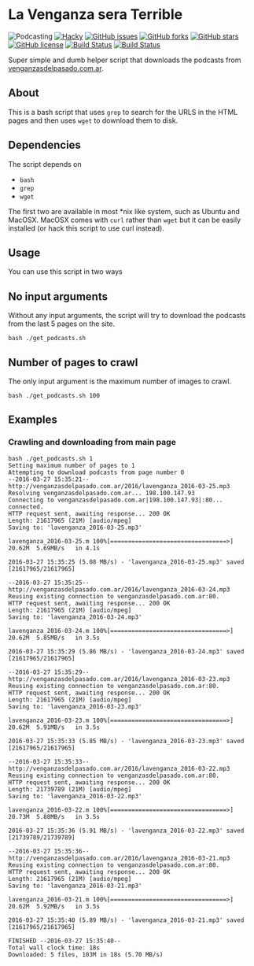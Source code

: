 # La Venganza sera Terrible

![Podcasting](https://img.shields.io/badge/podcasting-awesome-blue.svg)
[![Hacky](https://img.shields.io/badge/hacky-true-blue.svg)](https://en.wiktionary.org/wiki/hacky)
[![GitHub issues ](https://img.shields.io/github/issues/icaoberg/la_venganza_sera_terrible.svg)](https://github.com/icaoberg/la_venganza_sera_terrible/issues)
[![GitHub forks](https://img.shields.io/github/forks/icaoberg/la_venganza_sera_terrible.svg)](https://github.com/icaoberg/la_venganza_sera_terrible/network)
[![GitHub stars](https://img.shields.io/github/stars/icaoberg/la_venganza_sera_terrible.svg)](https://github.com/icaoberg/la_venganza_sera_terrible/stargazers)
[![GitHub license](https://img.shields.io/badge/license-GPLv3-blue.svg)](https://raw.githubusercontent.com/icaoberg/la_venganza_sera_terrible/master/LICENSE)
[![Build Status](https://travis-ci.org/icaoberg/la_venganza_sera_terrible.svg?branch=dev)](https://travis-ci.org/icaoberg/la_venganza_sera_terrible)
[![Build Status](https://travis-ci.org/icaoberg/la_venganza_sera_terrible.svg?branch=master)](https://travis-ci.org/icaoberg/la_venganza_sera_terrible)

Super simple and dumb helper script that downloads the podcasts from [venganzasdelpasado.com.ar](https://venganzasdelpasado.com.ar/).

## About
This is a bash script that uses `grep` to search for the URLS in the HTML pages and then uses `wget` to download them to disk.

## Dependencies
The script depends on

* `bash`
* `grep`
* `wget`

The first two are available in most \*nix like system, such as Ubuntu and MacOSX. MacOSX comes with `curl` rather than `wget` but it can be easily installed (or hack this script to use curl instead).

## Usage
You can use this script in two ways

## No input arguments
Without any input arguments, the script will try to download the podcasts from the last 5 pages on the site.

```
bash ./get_podcasts.sh
```

## Number of pages to crawl
The only input argument is the maximum number of images to crawl.

```
bash ./get_podcasts.sh 100
```

## Examples

### Crawling and downloading from main page

```
bash ./get_podcasts.sh 1
Setting maximum number of pages to 1
Attempting to download podcasts from page number 0
--2016-03-27 15:35:21--  http://venganzasdelpasado.com.ar/2016/lavenganza_2016-03-25.mp3
Resolving venganzasdelpasado.com.ar... 198.100.147.93
Connecting to venganzasdelpasado.com.ar|198.100.147.93|:80... connected.
HTTP request sent, awaiting response... 200 OK
Length: 21617965 (21M) [audio/mpeg]
Saving to: 'lavenganza_2016-03-25.mp3'

lavenganza_2016-03-25.m 100%[=================================>]  20.62M  5.69MB/s   in 4.1s

2016-03-27 15:35:25 (5.08 MB/s) - 'lavenganza_2016-03-25.mp3' saved [21617965/21617965]

--2016-03-27 15:35:25--  http://venganzasdelpasado.com.ar/2016/lavenganza_2016-03-24.mp3
Reusing existing connection to venganzasdelpasado.com.ar:80.
HTTP request sent, awaiting response... 200 OK
Length: 21617965 (21M) [audio/mpeg]
Saving to: 'lavenganza_2016-03-24.mp3'

lavenganza_2016-03-24.m 100%[=================================>]  20.62M  5.85MB/s   in 3.5s

2016-03-27 15:35:29 (5.86 MB/s) - 'lavenganza_2016-03-24.mp3' saved [21617965/21617965]

--2016-03-27 15:35:29--  http://venganzasdelpasado.com.ar/2016/lavenganza_2016-03-23.mp3
Reusing existing connection to venganzasdelpasado.com.ar:80.
HTTP request sent, awaiting response... 200 OK
Length: 21617965 (21M) [audio/mpeg]
Saving to: 'lavenganza_2016-03-23.mp3'

lavenganza_2016-03-23.m 100%[=================================>]  20.62M  5.91MB/s   in 3.5s

2016-03-27 15:35:33 (5.85 MB/s) - 'lavenganza_2016-03-23.mp3' saved [21617965/21617965]

--2016-03-27 15:35:33--  http://venganzasdelpasado.com.ar/2016/lavenganza_2016-03-22.mp3
Reusing existing connection to venganzasdelpasado.com.ar:80.
HTTP request sent, awaiting response... 200 OK
Length: 21739789 (21M) [audio/mpeg]
Saving to: 'lavenganza_2016-03-22.mp3'

lavenganza_2016-03-22.m 100%[=================================>]  20.73M  5.88MB/s   in 3.5s

2016-03-27 15:35:36 (5.91 MB/s) - 'lavenganza_2016-03-22.mp3' saved [21739789/21739789]

--2016-03-27 15:35:36--  http://venganzasdelpasado.com.ar/2016/lavenganza_2016-03-21.mp3
Reusing existing connection to venganzasdelpasado.com.ar:80.
HTTP request sent, awaiting response... 200 OK
Length: 21617965 (21M) [audio/mpeg]
Saving to: 'lavenganza_2016-03-21.mp3'

lavenganza_2016-03-21.m 100%[=================================>]  20.62M  5.92MB/s   in 3.5s

2016-03-27 15:35:40 (5.89 MB/s) - 'lavenganza_2016-03-21.mp3' saved [21617965/21617965]

FINISHED --2016-03-27 15:35:40--
Total wall clock time: 18s
Downloaded: 5 files, 103M in 18s (5.70 MB/s)
```
